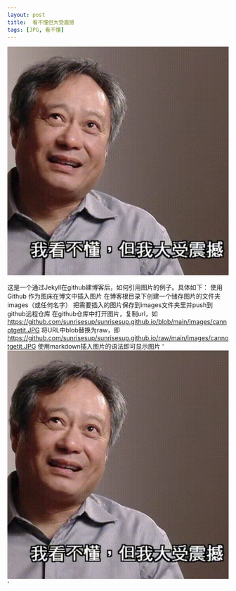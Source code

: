 ```yaml
---
layout: post
title:  看不懂但大受震撼
tags: [JPG, 看不懂]
---
```


![img](https://github.com/sunrisesup/sunrisesup.github.io/raw/main/images/cannotgetit.JPG)

这是一个通过Jekyll在github建博客后，如何引用图片的例子。具体如下：
使用 Github 作为图床在博文中插入图片
在博客根目录下创建一个储存图片的文件夹images（或任何名字）
把需要插入的图片保存到images文件夹里并push到github远程仓库
在github仓库中打开图片，复制url，如 https://github.com/sunrisesup/sunrisesup.github.io/blob/main/images/cannotgetit.JPG
将URL中blob替换为raw，即 https://github.com/sunrisesup/sunrisesup.github.io/raw/main/images/cannotgetit.JPG
使用markdown插入图片的语法即可显示图片
‘![img](https://github.com/sunrisesup/sunrisesup.github.io/raw/main/images/cannotgetit.JPG) ’